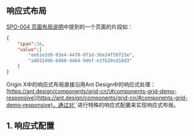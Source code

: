 ## 响应式布局

[SPO-004 页面布局说明](/specification/3-origin-xgui-fan/spo-004-ye-mian-bu-ju-shuo-ming.md)中提到的一个页面的片段如：

```json
{
    "span":16,
    "value":[
        "ee61e2d9-93e4-4478-971d-36e24f59723e",
        "a4031496-6460-4464-9d6f-e1fb20cd16d3"
    ]
}
```

Origin X中的响应式布局直接沿用Ant Design中的响应式处理：[https://ant.design/components/grid-cn/\#components-grid-demo-responsive](https://ant.design/components/grid-cn/#components-grid-demo-responsive)，通过对`<Col/>`进行特殊的响应式配置来实现响应式布局。

## 1. 响应式配置





